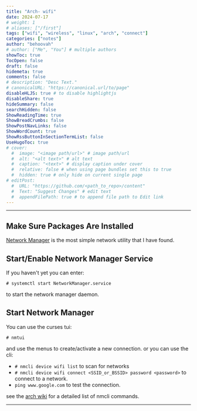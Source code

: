 ```yaml
---
title: "Arch- wifi"
date: 2024-07-17
# weight: 1
# aliases: ["/first"]
tags: ["wifi", "wireless", "linux", "arch", "connect"]
categories: ["notes"]
author: "behoovah"
# author: ["Me", "You"] # multiple authors
showToc: true
TocOpen: false
draft: false
hidemeta: true
comments: false
# description: "Desc Text."
# canonicalURL: "https://canonical.url/to/page"
disableHLJS: true # to disable highlightjs
disableShare: true
hideSummary: false
searchHidden: false
ShowReadingTime: true
ShowBreadCrumbs: false
ShowPostNavLinks: false
ShowWordCount: true
ShowRssButtonInSectionTermList: false
UseHugoToc: true
# cover:
  #  image: "<image path/url>" # image path/url
  #  alt: "<alt text>" # alt text
  #  caption: "<text>" # display caption under cover
  #  relative: false # when using page bundles set this to true
  #  hidden: true # only hide on current single page
# editPost:
  #  URL: "https://github.com/<path_to_repo>/content"
  #  Text: "Suggest Changes" # edit text
  #  appendFilePath: true # to append file path to Edit link
---
```


---
## Make Sure Packages Are Installed
[Network Manager](https://wiki.archlinux.org/title/NetworkManager) is the most simple network utility
that I have found.

## Start/Enable Network Manager Service
If you haven't yet you can enter:
```
# systemctl start NetworkManager.service
```
to start the network manager daemon.

## Start Network Manager
You can use the curses tui:
```
# nmtui
```
and use the menus to create/activate a new connection.
or you can use the cli:
+ `# nmcli device wifi list` to scan for networks
+ `# nmcli device wifi connect <SSID_or_BSSID> password <password>` to connect to a network.
+ `ping www.google.com` to test the connection.

see the [arch wiki](https://wiki.archlinux.org/title/NetworkManager#Usage) for a detailed list
of nmcli commands.

---
